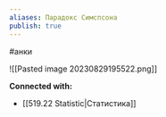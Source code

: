 ```yaml
---
aliases: Парадокс Симспсона
publish: true
---
```

#анки

![[Pasted image 20230829195522.png]]













**Connected with:**
- [[519.22 Statistic|Статистика]]

